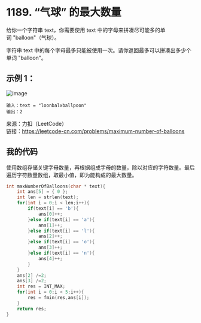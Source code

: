 # 1189. “气球” 的最大数量
给你一个字符串 text，你需要使用 text 中的字母来拼凑尽可能多的单词 "balloon"（气球）。

字符串 text 中的每个字母最多只能被使用一次。请你返回最多可以拼凑出多少个单词 "balloon"。
## 示例 1：
![image](https://user-images.githubusercontent.com/39286292/153744410-b9f9e87f-7a21-4267-821e-8e194f10f7e4.png)

```
输入：text = "loonbalxballpoon"
输出：2
```
来源：力扣（LeetCode）  
链接：https://leetcode-cn.com/problems/maximum-number-of-balloons

## 我的代码
使用数组存储关键字母数量，再根据组成字母的数量，除以对应的字符数量。最后遍历字符数量数组，取最小值，即为能构成的最大数量。
```C
int maxNumberOfBalloons(char * text){
    int ans[5] = { 0 };
    int len = strlen(text);
    for(int i = 0;i < len;i++){
        if(text[i] == 'b'){
            ans[0]++;
        }else if(text[i] == 'a'){
            ans[1]++;
        }else if(text[i] == 'l'){
            ans[2]++;
        }else if(text[i] == 'o'){
            ans[3]++;
        }else if(text[i] == 'n'){
            ans[4]++;
        }
    }
    ans[2] /=2;
    ans[3] /=2;
    int res = INT_MAX;
    for(int i = 0;i < 5;i++){
        res = fmin(res,ans[i]);
    }
    return res;
}
```
